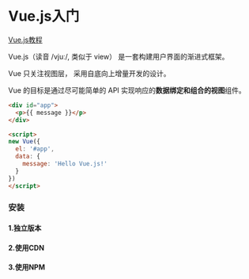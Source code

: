 # Vue.js入门

[Vue.js教程](https://www.runoob.com/vue2/vue-tutorial.html)



Vue.js（读音 /vjuː/, 类似于 view） 是一套构建用户界面的渐进式框架。

Vue 只关注视图层， 采用自底向上增量开发的设计。

Vue 的目标是通过尽可能简单的 API 实现响应的**数据绑定和组合的视图**组件。

```html
<div id="app">
  <p>{{ message }}</p>
</div>

<script>
new Vue({
  el: '#app',
  data: {
    message: 'Hello Vue.js!'
  }
})
</script>
```

### 安装

#### 1.独立版本



#### 2.使用CDN



#### 3.使用NPM 